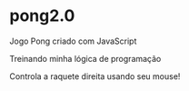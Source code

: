 # pong2.0

Jogo Pong criado com JavaScript

Treinando minha lógica de programação

Controla a raquete direita usando seu mouse!
